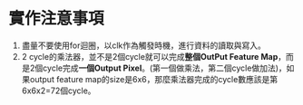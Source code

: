 # 實作注意事項

1. 盡量不要使用for迴圈，以clk作為觸發時機，進行資料的讀取與寫入。
2. 2 cycle的乘法器，並不是2個cycle就可以完成**整個OutPut Feature Map**，而是2個cycle完成**一個Output Pixel**。(第一個做乘法，第二個cycle做加法)，如果output feature map的size是6x6，那麼乘法器完成的cycle數應該是第6x6x2=72個cycle。